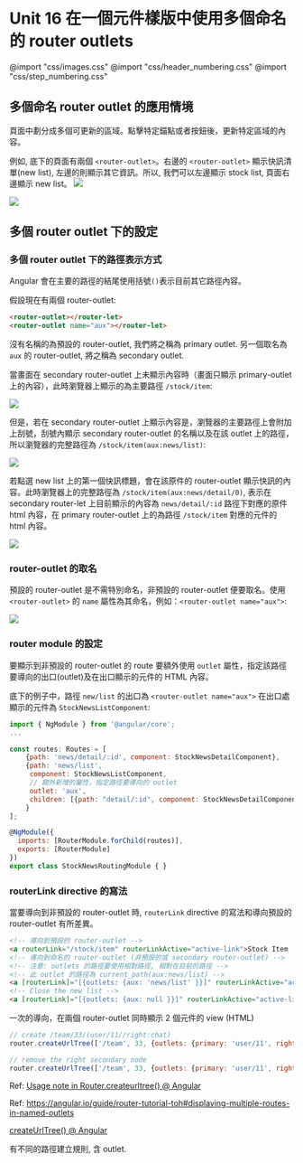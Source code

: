 # Unit 16 在一個元件樣版中使用多個命名的 router outlets


@import "css/images.css"
@import "css/header_numbering.css"
@import "css/step_numbering.css"


## 多個命名 router outlet 的應用情境

頁面中劃分成多個可更新的區域。點擊特定錨點或者按鈕後，更新特定區域的內容。

例如, 底下的頁面有兩個 `<router-outlet>`。右邊的 `<router-outlet>` 顯示快訊清單(new list), 左邊的則顯示其它資訊。所以, 我們可以左邊顯示 stock list, 頁面右邊顯示 new list。
![](img/u16-i01.png)

![](img/u16-i02.gif)

## 多個 router outlet 下的設定

### 多個 router outlet 下的路徑表示方式

Angular 會在主要的路徑的結尾使用括號`()`表示目前其它路徑內容。

假設現在有兩個 router-outlet:

```html
<router-outlet></router-let>
<router-outlet name="aux"></router-let>
```
沒有名稱的為預設的 router-outlet, 我們將之稱為 primary outlet. 另一個取名為 `aux` 的 router-outlet, 將之稱為 secondary outlet.

當畫面在 secondary router-outlet 上未顯示內容時（畫面只顯示 primary-outlet 上的內容），此時瀏覽器上顯示的為主要路徑 `/stock/item`:

![](img/u16-i06.png)

但是，若在 secondary router-outlet 上顯示內容是，瀏覽器的主要路徑上會附加上刮號，刮號內顯示 secondary router-outlet 的名稱以及在該 outlet 上的路徑，所以瀏覽器的完整路徑為 `/stock/item(aux:news/list)`:

![](img/u16-i03.png)

若點選 new list 上的第一個快訊標題，會在該原件的 router-outlet 顯示快訊的內容。此時瀏覽器上的完整路徑為 `/stock/item(aux:news/detail/0)`, 表示在 secondary router-let 上目前顯示的內容為 `news/detail/:id` 路徑下對應的原件 html 內容，在 primary router-outlet 上的為路徑 `/stock/item` 對應的元件的 html 內容。

![](img/u16-i04.png)

### router-outlet 的取名

預設的 router-outlet 是不需特別命名，非預設的 router-outlet 便要取名。使用 `<router-outlet>` 的 `name` 屬性為其命名，例如：`<router-outlet name="aux">`:

![](img/u16-i05.png)


### router module 的設定

要顯示到非預設的 router-outlet 的 route 要額外使用 `outlet` 屬性，指定該路徑要導向的出口(outlet)及在出口顯示的元件的 HTML 內容。

底下的例子中，路徑 `new/list` 的出口為 `<router-outlet name="aux">` 在出口處顯示的元件為 `StockNewsListComponent`:
```js
import { NgModule } from '@angular/core';
...

const routes: Routes = [
    {path: 'news/detail/:id', component: StockNewsDetailComponent},
    {path: 'news/list', 
     component: StockNewsListComponent,
     // 額外新增的屬性，指定路徑要導向的 outlet
     outlet: 'aux',
     children: [{path: "detail/:id", component: StockNewsDetailComponent}]
    }
];

@NgModule({
  imports: [RouterModule.forChild(routes)],
  exports: [RouterModule]
})
export class StockNewsRoutingModule { }
```

### routerLink directive 的寫法

當要導向到非預設的 router-outlet 時, `routerLink` directive 的寫法和導向預設的 router-outlet 有所差異。



```html
<!-- 導向到預設的 router-outlet -->
<a routerLink="/stock/item" routerLinkActive="active-link">Stock Item |</a>
<!-- 導向到命名的 router-outlet (非預設的或 secondary router-outlet) -->
<!-- 注意: outlets 的路徑要使用相對路徑, 相對在目前的路徑 -->
<!-- 此 outlet 的路徑為 current_path(aux:news/list) -->
<a [routerLink]="[{outlets: {aux: 'news/list' }}]" routerLinkActive="active-link">Open News List / </a>
<!-- Close the new list -->
<a [routerLink]="[{outlets: {aux: null }}]" routerLinkActive="active-link">Close New List |</a>
```

一次的導向，在兩個 router-outlet 同時顯示 2 個元件的 view (HTML)
```js
// create /team/33/(user/11//right:chat)
router.createUrlTree(['/team', 33, {outlets: {primary: 'user/11', right: 'chat'}}]);

// remove the right secondary node
router.createUrlTree(['/team', 33, {outlets: {primary: 'user/11', right: null}}]);
```
Ref: [Usage note in Router.createurltree() @ Angular](https://angular.io/api/router/Router#createUrlTree)


<!-- Issue #7 -->

Ref: https://angular.io/guide/router-tutorial-toh#displaying-multiple-routes-in-named-outlets

[createUrlTree()  @ Angular](https://angular.io/api/router/Router#createurltree)

有不同的路徑建立規則, 含 outlet.